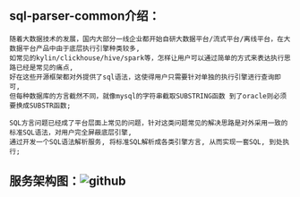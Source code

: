 ## sql-parser-common介绍：
    
    随着大数据技术的发展，国内大部分一线企业都开始自研大数据平台/流式平台/离线平台，在大数据平台产品中由于底层执行引擎种类较多,
    如常见的kylin/clickhouse/hive/spark等，怎样让用户可以通过简单的方式来表达执行思路已经是常见的痛点,
    好在这些开源框架都对外提供了sql语法，这使得用户只需要针对单独的执行引擎进行查询即可,
    但每种数据库的方言截然不同，就像mysql的字符串截取SUBSTRING函数 到了oracle则必须要换成SUBSTR函数;
    
    SQL方言问题已经成了平台层面上常见的问题，针对这类问题常见的解决思路是对外采用一致的标准SQL语法，对用户完全屏蔽底层引擎,
    通过开发一个SQL语法解析服务, 将标准SQL解析成各类引擎方言, 从而实现一套SQL, 到处执行;
    
## 服务架构图：![github](https://raw.githubusercontent.com/gl0726/bigdata-common/master/sql-parser-common/picture/struct.jpg)

